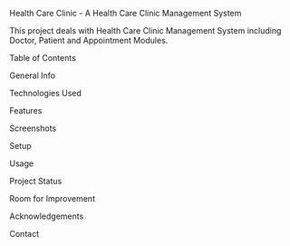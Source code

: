 Health Care Clinic - A Health Care Clinic Management System

This project deals with Health Care Clinic Management System including Doctor, Patient and Appointment Modules.

Table of Contents

General Info

Technologies Used

Features

Screenshots

Setup

Usage

Project Status

Room for Improvement

Acknowledgements

Contact

